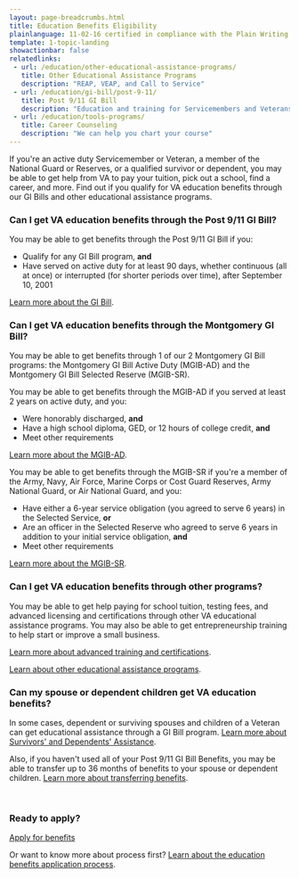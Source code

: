 ```yaml
---
layout: page-breadcrumbs.html
title: Education Benefits Eligibility 
plainlanguage: 11-02-16 certified in compliance with the Plain Writing Act
template: 1-topic-landing
showactionbar: false
relatedlinks:
 - url: /education/other-educational-assistance-programs/
   title: Other Educational Assistance Programs
   description: "REAP, VEAP, and Call to Service"
 - url: /education/gi-bill/post-9-11/
   title: Post 9/11 GI Bill
   description: "Education and training for Servicemembers and Veterans"
 - url: /education/tools-programs/
   title: Career Counseling
   description: "We can help you chart your course"
---
```


If you're an active duty Servicemember or Veteran, a member of the National Guard or Reserves, or a qualified survivor or dependent, you may be able to get help from VA to pay your tuition, pick out a school, find a career, and more. Find out if you qualify for VA education benefits through our GI Bills and other educational assistance programs.

<div class="feature" markdown="1">

### Can I get VA education benefits through the Post 9/11 GI Bill?

You may be able to get benefits through the Post 9/11 GI Bill if you:

- Qualify for any GI Bill program, **and**
- Have served on active duty for at least 90 days, whether continuous (all at once) or interrupted (for shorter periods over time), after September 10, 2001

[Learn more about the GI Bill](/education/gi-bill/post-9-11/).


### Can I get VA education benefits through the Montgomery GI Bill? 

You may be able to get benefits through 1 of our 2 Montgomery GI Bill programs: the Montgomery GI Bill Active Duty (MGIB-AD) and the Montgomery GI Bill Selected Reserve (MGIB-SR).

You may be able to get benefits through the MGIB-AD if you served at least 2 years on active duty, and you:
- Were honorably discharged, **and**
- Have a high school diploma, GED, or 12 hours of college credit, **and** 
- Meet other requirements 

[Learn more about the MGIB-AD](/education/gi-bill/montgomery-active-duty/).

You may be able to get benefits through the MGIB-SR if you're a member of the Army, Navy, Air Force, Marine Corps or Cost Guard Reserves, Army National Guard, or Air National Guard, and you:
- Have either a 6-year service obligation (you agreed to serve 6 years) in the Selected Service, **or**
- Are an officer in the Selected Reserve who agreed to serve 6 years in addition to your initial service obligation, **and**
- Meet other requirements

[Learn more about the MGIB-SR](/education/gi-bill/montgomery-selected-reserve/).


### Can I get VA education benefits through other programs?

You may be able to get help paying for school tuition, testing fees, and advanced licensing and certifications through other VA educational assistance programs. You may also be able to get entrepreneurship training to help start or improve a small business. 

[Learn more about advanced training and certifications](/education/advanced-training-and-certifications/).

[Learn about other educational assistance programs](/education/gi-bill/).


### Can my spouse or dependent children get VA education benefits?

In some cases, dependent or surviving spouses and children of a Veteran can get educational assistance through a GI Bill program. [Learn more about Survivors' and Dependents' Assistance](/education/gi-bill/survivors-dependent-assistance/).

Also, if you haven't used all of your Post 9/11 GI Bill Benefits, you may be able to transfer up to 36 months of benefits to your spouse or dependent children. [Learn more about transferring benefits](/education/gi-bill/transfer/). 

</div>

<div markdown="0"><br></div>

### Ready to apply?

<a class="usa-button-primary va-button-primary" href="/education/apply-for-education-benefits/application/1990/introduction">Apply for benefits</a>

Or want to know more about process first?
[Learn about the education benefits application process](/education/apply). 

<div markdown="0"><br></div>
